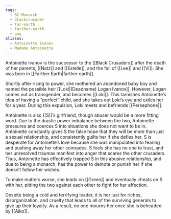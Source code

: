 ```yaml
---
tags:
  - BC-Monarch
  - blackcrusader
  - far-earth
  - farther-earth
  - gay
aliases:
  - Antoinette Ivanov
  - Madame Antoinette
---
```

Antoinette Ivanov is the successor to the [[Black Crusaders]] after the death of her parents, [[Natz]] and [[Estelle]], and the fall of [[Lee]] and [[Vi]]. She was born in [[Farther Earth|farther earth]].

Shortly after rising to power, she mothered an abandoned baby boy and named the possible heir [[Loki|(Deadname) Logan Ivanov]]. However, Logan comes out as transgender, and becomes [[Loki]]. This tarnishes Antoinette’s idea of having a “perfect” child, and she takes out Loki’s eye and exiles her for a year. During this expulsion, Loki meets and befriends [[Persephone]].

Antoinette is also [[S]]’s girlfriend, though abuser would be a more fitting word. Due to the drastic power imbalance between the two, Antoinette pressures and coerces S into situations she does not want to be in. Antoinette constantly gives S the false hope that they will be more than just a sexual relationship, and consistently guilts her if she defies her. S is desperate for Antoinette’s love because she was manipulated into fearing and pushing away her other comrades. S feels she has no one to trust, and her unresolved traumas manifest into anger that scares the other crusaders. Thus, Antoinette has effectively trapped S in this abusive relationship, and due to being a monarch, has the power to demote or punish her if she doesn’t follow her wishes.

To make matters worse, she leads on [[Green]] and eventually cheats on S with her, pitting the two against each other to fight for her affection. 

Despite being a cold and terrifying leader, it is her lust for riches, disorganization, and cruelty that leads to all of the surviving generals to give up their loyalty. As a result, no one mourns her once she is beheaded by [[Aiko]].
